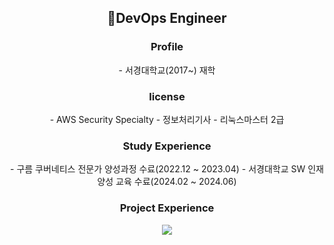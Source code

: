 <div align="center">
  <h2>DevOps Engineer</h2>
  <h3>Profile</h3>
  - 서경대학교(2017~) 재학
  <h3>license</h3>
  - AWS Security Specialty
  - 정보처리기사
  - 리눅스마스터 2급
  <h3>Study Experience</h3>
  - 구름 쿠버네티스 전문가 양성과정 수료(2022.12 ~ 2023.04)
  - 서경대학교 SW 인재양성 교육 수료(2024.02 ~ 2024.06)
  <h3>Project Experience</h3>
  <img src="https://github.com/user-attachments/assets/e2d9f01b-2f65-42df-9db7-69b16f7bacbe">
  
</div>

